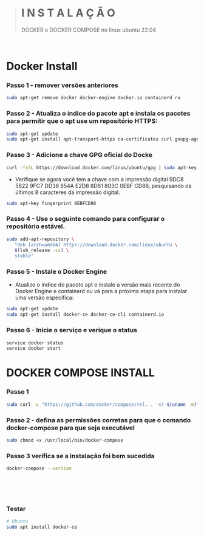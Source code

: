 > # I N S T A L A Ç Ã O           
> DOCKER e DOCKER COMPOSE no linux ubuntu 22.04            

<br>

# Docker Install

### Passo 1 - remover versões anteriores
```bash
sudo apt-get remove docker docker-engine docker.io containerd ru
```

### Passo 2 - Atualiza o índice do pacote apt e instala os pacotes para permitir que o apt use um repositório HTTPS:

```bash
sudo apt-get update
sudo apt-get install apt-transport-https ca-certificates curl gnupg-agent software-properties-common
```	

### Passo 3 - Adicione a chave GPG oficial do Docke

```bash
curl -fsSL https://download.docker.com/linux/ubuntu/gpg | sudo apt-key add -
```

- Verifique se agora você tem a chave com a impressão digital 9DC8 5822 9FC7 DD38 854A E2D8 8D81 803C 0EBF CD88, pesquisando os últimos 8 caracteres da impressão digital.

```bash
sudo apt-key fingerprint 0EBFCD88
```

### Passo 4 - Use o seguinte comando para configurar o repositório estável. 

```bash
sudo add-apt-repository \
   "deb [arch=amd64] https://download.docker.com/linux/ubuntu \
   $(lsb_release -cs) \
   stable"
```

### Passo 5 - Instale o Docker Engine

- Atualize o índice do pacote apt e instale a versão mais recente do Docker Engine e containerd ou vá para a próxima etapa para instalar uma versão específica:

```bash
sudo apt-get update
sudo apt-get install docker-ce docker-ce-cli containerd.io
```

### Passo 6 - Inicie o serviço e verique o status

```bash
service docker status
service docker start
```



# DOCKER COMPOSE INSTALL

### Passo 1

```bash
sudo curl -L "https://github.com/docker/compose/rel... -s)-$(uname -m)" -o /usr/local/bin/docker-compose
```

### Passo 2 - defina as permissões corretas para que o comando docker-compose para que seja executável

```bash
sudo chmod +x /usr/local/bin/docker-compose
```

### Passo 3 verifica se a instalação foi bem sucedida

```bash
docker-compose --version
```






<br><br><br>

### Testar
```bash
# Ubuntu
sudo apt install docker-ce
```

